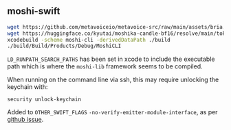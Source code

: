 ## moshi-swift

```bash
wget https://github.com/metavoiceio/metavoice-src/raw/main/assets/bria.mp3
wget https://huggingface.co/kyutai/moshika-candle-bf16/resolve/main/tokenizer-e351c8d8-checkpoint125.safetensors
xcodebuild -scheme moshi-cli -derivedDataPath ./build
./build/Build/Products/Debug/MoshiCLI
```

`LD_RUNPATH_SEARCH_PATHS` has been set in xcode to include the executable path
which is where the `moshi-lib` framework seems to be compiled.

When running on the command line via ssh, this may require unlocking the keychain with:
```
security unlock-keychain
```

Added to `OTHER_SWIFT_FLAGS` `-no-verify-emitter-module-interface`,
as per [github issue](https://github.com/swiftlang/swift/issues/64669).
